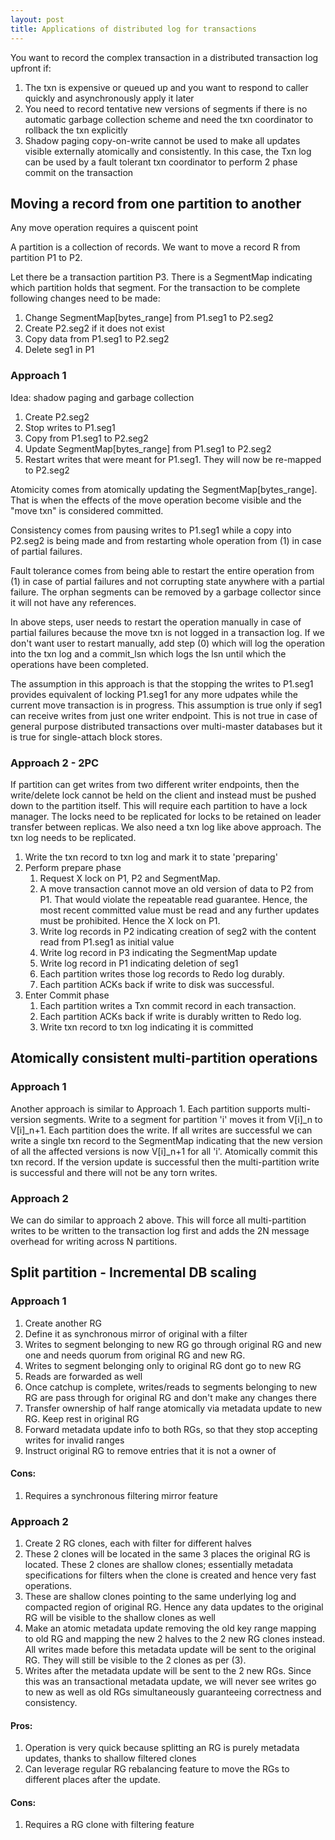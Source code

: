 ```yaml
---
layout: post
title: Applications of distributed log for transactions
---
```


You want to record the complex transaction in a distributed transaction log upfront if:

1. The txn is expensive or queued up and you want to respond to caller quickly and asynchronously apply it later
2. You need to record tentative new versions of segments if there is no automatic garbage collection scheme and need the txn coordinator to rollback the txn explicitly
3. Shadow paging copy-on-write cannot be used to make all updates visible externally atomically and consistently. In this case, the Txn log can be used by a fault tolerant txn coordinator to perform 2 phase commit on the transaction

## Moving a record from one partition to another

Any move operation requires a quiscent point

A partition is a collection of records. We want to move a record R from partition P1 to P2.

Let there be a transaction partition P3. There is a SegmentMap indicating which partition holds that segment. For the transaction to be complete following changes need to be made:

1. Change SegmentMap[bytes_range] from P1.seg1 to P2.seg2
2. Create P2.seg2 if it does not exist
3. Copy data from P1.seg1 to P2.seg2
4. Delete seg1 in P1

### Approach 1

Idea: shadow paging and garbage collection

1. Create P2.seg2
2. Stop writes to P1.seg1
3. Copy from P1.seg1 to P2.seg2
4. Update SegmentMap[bytes_range] from P1.seg1 to P2.seg2
5. Restart writes that were meant for P1.seg1. They will now be re-mapped to P2.seg2

Atomicity comes from atomically updating the SegmentMap[bytes_range]. That is when the effects of the move operation become visible and the "move txn" is considered committed.

Consistency comes from pausing writes to P1.seg1 while a copy into P2.seg2 is being made and from restarting whole operation from (1) in case of partial failures.

Fault tolerance comes from being able to restart the entire operation from (1) in case of partial failures and not corrupting state anywhere with a partial failure. The orphan segments can be removed by a garbage collector since it will not have any references.

In above steps, user needs to restart the operation manually in case of partial failures because the move txn is not logged in a transaction log. If we don't want user to restart manually, add step (0) which will log the operation into the txn log and a commit_lsn which logs the lsn until which the operations have been completed.

The assumption in this approach is that the stopping the writes to P1.seg1 provides equivalent of locking P1.seg1 for any more udpates while the current move transaction is in progress. This assumption is true only if seg1 can receive writes from just one writer endpoint. This is not true in case of general purpose distributed transactions over multi-master databases but it is true for single-attach block stores.

### Approach 2 - 2PC

If partition can get writes from two different writer endpoints, then the write/delete lock cannot be held on the client and instead must be pushed down to the partition itself. This will require each partition to have a lock manager. The locks need to be replicated for locks to be retained on leader transfer between replicas. We also need a txn log like above approach. The txn log needs to be replicated.

1. Write the txn record to txn log and mark it to state 'preparing'
2. Perform prepare phase
   1. Request X lock on P1, P2 and SegmentMap. 
   2. A move transaction cannot move an old version of data to P2 from P1. That would violate the repeatable read guarantee. Hence, the most recent committed value must be read and any further updates must be prohibited. Hence the X lock on P1.
   3. Write log records in P2 indicating creation of seg2 with the content read from P1.seg1 as initial value
   4. Write log record in P3 indicating the SegmentMap update
   5. Write log record in P1 indicating deletion of seg1
   6. Each partition writes those log records to Redo log durably.
   7. Each partition ACKs back if write to disk was successful.
3. Enter Commit phase
   1. Each partition writes a Txn commit record in each transaction.
   2. Each partition ACKs back if write is durably written to Redo log.
   3. Write txn record to txn log indicating it is committed

## Atomically consistent multi-partition operations

### Approach 1

Another approach is similar to Approach 1. Each partition supports multi-version segments. Write to a segment for partition 'i' moves it from V[i]_n to V[i]_n+1. Each partition does the write. If all writes are successful we can write a single txn record to the SegmentMap indicating that the new version of all the affected versions is now V[i]_n+1 for all 'i'. Atomically commit this txn record. If the version update is successful then the multi-partition write is successful and there will not be any torn writes.

### Approach 2

We can do similar to approach 2 above. This will force all multi-partition writes to be written to the transaction log first and adds the 2N message overhead for writing across N partitions.

## Split partition - Incremental DB scaling

### Approach 1

1. Create another RG
2. Define it as synchronous mirror of original with a filter
3. Writes to segment belonging to new RG go through original RG and new one and needs quorum from original RG and new RG.
4. Writes to segment belonging only to original RG dont go to new RG
5. Reads are forwarded as well
6. Once catchup is complete, writes/reads to segments belonging to new RG are pass through for original RG and don't make any changes there
7. Transfer ownership of half range atomically via metadata update to new RG. Keep rest in original RG
8. Forward metadata update info to both RGs, so that they stop accepting writes for invalid ranges
9. Instruct original RG to remove entries that it is not a owner of

#### Cons:
1. Requires a synchronous filtering mirror feature

### Approach 2

1. Create 2 RG clones, each with filter for different halves
2. These 2 clones will be located in the same 3 places the original RG is located. These 2 clones are shallow clones; essentially metadata specifications for filters when the clone is created and hence very fast operations. 
3. These are shallow clones pointing to the same underlying log and compacted region of original RG. Hence any data updates to the original RG will be visible to the shallow clones as well
4. Make an atomic metadata update removing the old key range mapping to old RG and mapping the new 2 halves to the 2 new RG clones instead. All writes made before this metadata update will be sent to the original RG. They will still be visible to the 2 clones as per (3). 
5. Writes after the metadata update will be sent to the 2 new RGs. Since this was an transactional metadata update, we will never see writes go to new as well as old RGs simultaneously guaranteeing correctness and consistency.

#### Pros:
1. Operation is very quick because splitting an RG is purely metadata updates, thanks to shallow filtered clones
2. Can leverage regular RG rebalancing feature to move the RGs to different places after the update.

#### Cons:
1. Requires a RG clone with filtering feature